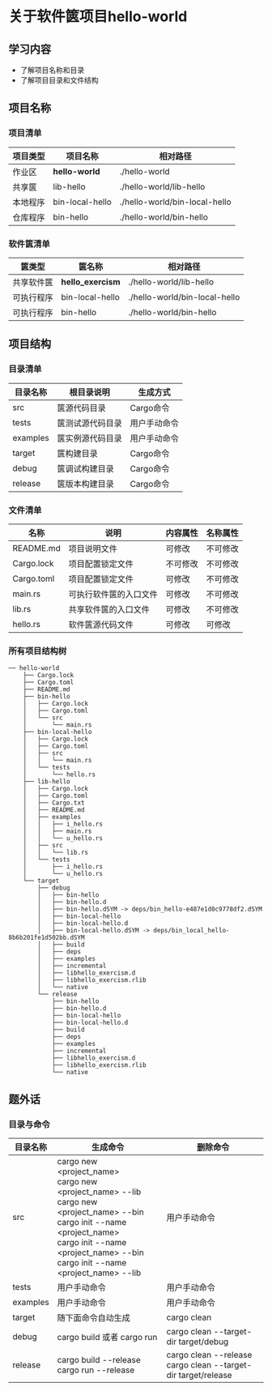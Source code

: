 # 关于软件篋项目hello-world

## 学习内容
- 了解项目名称和目录
- 了解项目目录和文件结构

## 项目名称


### 项目清单

| 项目类型 | 项目名称 | 相对路径 |
|---|---|---|
| 作业区 | **hello-world** | ./hello-world |
| 共享篋 | lib-hello | ./hello-world/lib-hello |
| 本地程序 | bin-local-hello | ./hello-world/bin-local-hello |
| 仓库程序 | bin-hello | ./hello-world/bin-hello |

### 软件篋清单

| 篋类型 | 篋名称 | 相对路径 |
|---|---|---|
| 共享软件篋 | **hello_exercism** | ./hello-world/lib-hello |
| 可执行程序 | bin-local-hello | ./hello-world/bin-local-hello |
| 可执行程序 | bin-hello | ./hello-world/bin-hello |

## 项目结构

### 目录清单

| 目录名称 | 根目录说明 | 生成方式 |
|---|---|---|
| src | 篋源代码目录 | Cargo命令 |
| tests | 篋测试源代码目录 | 用户手动命令 |
| examples | 篋实例源代码目录 | 用户手动命令 |
| target | 篋构建目录 | Cargo命令 |
| debug | 篋调试构建目录 | Cargo命令 |
| release | 篋版本构建目录 | Cargo命令 |

### 文件清单

| 名称 | 说明 | 内容属性 | 名称属性 |
|---|---|---|---|
| README.md	| 项目说明文件 	| 可修改 | 不可修改 |
| Cargo.lock | 项目配置锁定文件 | 不可修改 | 不可修改 |
| Cargo.toml | 项目配置锁定文件 | 可修改 | 不可修改 |
| main.rs | 可执行软件篋的入口文件 | 可修改 | 不可修改 |
| lib.rs | 共享软件篋的入口文件 | 可修改 | 不可修改 |
| hello.rs | 软件篋源代码文件 | 可修改 | 可修改 |

### 所有项目结构树

```
── hello-world
    ├── Cargo.lock
    ├── Cargo.toml
    ├── README.md
    ├── bin-hello
    │   ├── Cargo.lock
    │   ├── Cargo.toml
    │   └── src
    │       └── main.rs
    ├── bin-local-hello
    │   ├── Cargo.lock
    │   ├── Cargo.toml
    │   ├── src
    │   │   └── main.rs
    │   └── tests
    │       └── hello.rs
    ├── lib-hello
    │   ├── Cargo.lock
    │   ├── Cargo.toml
    │   ├── Cargo.txt
    │   ├── README.md
    │   ├── examples
    │   │   ├── i_hello.rs
    │   │   ├── main.rs
    │   │   └── u_hello.rs
    │   ├── src
    │   │   └── lib.rs
    │   └── tests
    │       ├── i_hello.rs
    │       └── u_hello.rs
    └── target
        ├── debug
        │   ├── bin-hello
        │   ├── bin-hello.d
        │   ├── bin-hello.dSYM -> deps/bin_hello-e487e1d0c9778df2.dSYM
        │   ├── bin-local-hello
        │   ├── bin-local-hello.d
        │   ├── bin-local-hello.dSYM -> deps/bin_local_hello-8b6b201fe1d502bb.dSYM
        │   ├── build
        │   ├── deps
        │   ├── examples
        │   ├── incremental
        │   ├── libhello_exercism.d
        │   ├── libhello_exercism.rlib
        │   └── native
        └── release
            ├── bin-hello
            ├── bin-hello.d
            ├── bin-local-hello
            ├── bin-local-hello.d
            ├── build
            ├── deps
            ├── examples
            ├── incremental
            ├── libhello_exercism.d
            ├── libhello_exercism.rlib
            └── native
```

## 题外话

### 目录与命令

| 目录名称 | 生成命令 | 删除命令 |
|---|---|---|
| src | cargo new <project_name> <br/> cargo new <project_name> --lib <br/> cargo new <project_name> --bin <br/> cargo init --name <project_name> <br/> cargo init --name <project_name> --bin <br/> cargo init --name <project_name> --lib | 用户手动命令 |
| tests | 用户手动命令 | 用户手动命令 |
| examples | 用户手动命令 | 用户手动命令 |
| target | 随下面命令自动生成 | cargo clean |
| debug | cargo build 或者 cargo run | cargo clean --target-dir target/debug |
| release | cargo build --release <br/> cargo run --release | cargo clean --release <br/> cargo clean --target-dir target/release |
